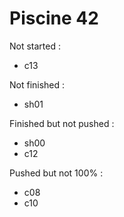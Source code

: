 # Piscine 42

Not started :
- c13

Not finished :
- sh01

Finished but not pushed :
- sh00
- c12

Pushed but not 100% :
- c08
- c10
